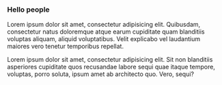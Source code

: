 


### Hello people

Lorem ipsum dolor sit amet, consectetur adipisicing elit. Quibusdam, consectetur natus doloremque atque earum cupiditate quam blanditiis voluptas aliquam, aliquid voluptatibus. Velit explicabo vel laudantium maiores vero tenetur temporibus repellat.

Lorem ipsum dolor sit amet, consectetur adipisicing elit. Sit non blanditiis asperiores cupiditate quos recusandae labore sequi quae itaque tempore, voluptas, porro soluta, ipsum amet ab architecto quo. Vero, sequi?
